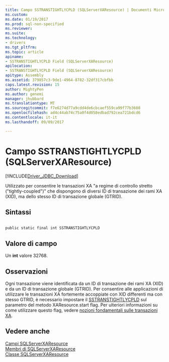 ```yaml
---
title: Campo SSTRANSTIGHTLYCPLD (SQLServerXAResource) | Documenti Microsoft
ms.custom: 
ms.date: 01/19/2017
ms.prod: sql-non-specified
ms.reviewer: 
ms.suite: 
ms.technology:
- drivers
ms.tgt_pltfrm: 
ms.topic: article
apiname:
- SSTRANSTIGHTLYCPLD Field (SQLServerXAResource)
apilocation:
- SSTRANSTIGHTLYCPLD Field (SQLServerXAResource)
apitype: Assembly
ms.assetid: 379857c3-9de1-4964-8782-32df317cbfbb
caps.latest.revision: 15
author: MightyPen
ms.author: genemi
manager: jhubbard
ms.translationtype: MT
ms.sourcegitcommit: f7e6274d77a9cdd4de6cbcaef559ca99f77b3608
ms.openlocfilehash: ad4c44ab74c75a0f4d058edbad792cea721bdcd6
ms.contentlocale: it-it
ms.lasthandoff: 09/09/2017

---
```

# <a name="sstranstightlycpld-field-sqlserverxaresource"></a>Campo SSTRANSTIGHTLYCPLD (SQLServerXAResource)
[!INCLUDE[Driver_JDBC_Download](../../../includes/driver_jdbc_download.md)]

  Utilizzato per consentire le transazioni XA "a regime di controllo stretto ("tightly-coupled")" che dispongono di diversi ID di transazione dei rami XA (XID), ma dello stesso ID di transazione globale (GTRID).  
  
## <a name="syntax"></a>Sintassi  
  
```  
  
public static final int SSTRANSTIGHTLYCPLD  
```  
  
## <a name="field-value"></a>Valore di campo  
 Un **int** valore 32768.  
  
## <a name="remarks"></a>Osservazioni  
 Ogni transazione viene identificata da un ID di transazione dei rami XA (XID) e da un ID di transazione globale (GTRID). Per consentire alle applicazioni di utilizzare le transazioni XA fortemente accoppiate con XID differenti ma con stesso GTRID, è necessario impostare il [SSTRANSTIGHTLYCPLD](../../../connect/jdbc/reference/sstranstightlycpld-field-sqlserverxaresource.md) sul parametro del metodo XAResource.start flag. Per ulteriori informazioni su come utilizzare questo flag, vedere [nozioni fondamentali sulle transazioni XA](../../../connect/jdbc/understanding-xa-transactions.md).  
  
## <a name="see-also"></a>Vedere anche  
 [Campi SQLServerXAResource](../../../connect/jdbc/reference/sqlserverxaresource-fields.md)   
 [Membri di SQLServerXAResource](../../../connect/jdbc/reference/sqlserverxaresource-members.md)   
 [Classe SQLServerXAResource](../../../connect/jdbc/reference/sqlserverxaresource-class.md)  
  
  
